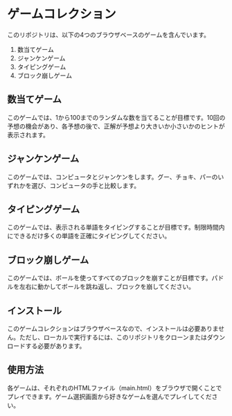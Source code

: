 # ゲームコレクション

このリポジトリは、以下の4つのブラウザベースのゲームを含んでいます。

1. 数当てゲーム
2. ジャンケンゲーム
3. タイピングゲーム
4. ブロック崩しゲーム

## 数当てゲーム

このゲームでは、1から100までのランダムな数を当てることが目標です。10回の予想の機会があり、各予想の後で、正解が予想より大きいか小さいかのヒントが表示されます。

## ジャンケンゲーム

このゲームでは、コンピュータとジャンケンをします。グー、チョキ、パーのいずれかを選び、コンピュータの手と比較します。

## タイピングゲーム

このゲームでは、表示される単語をタイピングすることが目標です。制限時間内にできるだけ多くの単語を正確にタイピングしてください。

## ブロック崩しゲーム

このゲームでは、ボールを使ってすべてのブロックを崩すことが目標です。パドルを左右に動かしてボールを跳ね返し、ブロックを崩してください。

## インストール

このゲームコレクションはブラウザベースなので、インストールは必要ありません。ただし、ローカルで実行するには、このリポジトリをクローンまたはダウンロードする必要があります。

## 使用方法

各ゲームは、それぞれのHTMLファイル（main.html）をブラウザで開くことでプレイできます。ゲーム選択画面から好きなゲームを選んでプレイしてください。
